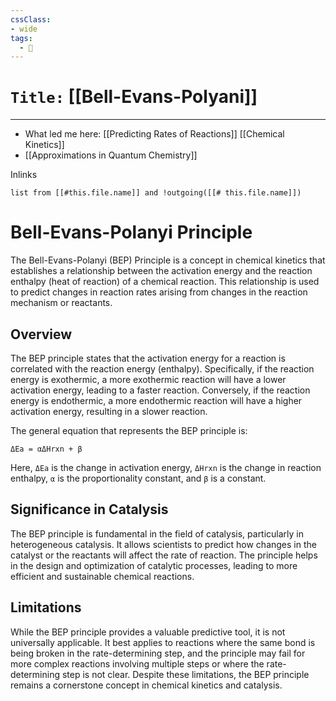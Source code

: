 ```yaml
---
cssClass:
- wide
tags:
  - 🧪
---
```


# `Title:` [[Bell-Evans-Polyani]]
--- 

- What led me here: [[Predicting Rates of Reactions]] [[Chemical Kinetics]]
- [[Approximations in Quantum Chemistry]]

Inlinks
```dataview 
list from [[#this.file.name]] and !outgoing([[# this.file.name]]) 
```

# Bell-Evans-Polanyi Principle

The Bell-Evans-Polanyi (BEP) Principle is a concept in chemical kinetics that establishes a relationship between the activation energy and the reaction enthalpy (heat of reaction) of a chemical reaction. This relationship is used to predict changes in reaction rates arising from changes in the reaction mechanism or reactants.

## Overview

The BEP principle states that the activation energy for a reaction is correlated with the reaction energy (enthalpy). Specifically, if the reaction energy is exothermic, a more exothermic reaction will have a lower activation energy, leading to a faster reaction. Conversely, if the reaction energy is endothermic, a more endothermic reaction will have a higher activation energy, resulting in a slower reaction. 

The general equation that represents the BEP principle is:

```
ΔEa = αΔHrxn + β
```

Here, `ΔEa` is the change in activation energy, `ΔHrxn` is the change in reaction enthalpy, `α` is the proportionality constant, and `β` is a constant. 

## Significance in Catalysis

The BEP principle is fundamental in the field of catalysis, particularly in heterogeneous catalysis. It allows scientists to predict how changes in the catalyst or the reactants will affect the rate of reaction. The principle helps in the design and optimization of catalytic processes, leading to more efficient and sustainable chemical reactions.

## Limitations

While the BEP principle provides a valuable predictive tool, it is not universally applicable. It best applies to reactions where the same bond is being broken in the rate-determining step, and the principle may fail for more complex reactions involving multiple steps or where the rate-determining step is not clear. Despite these limitations, the BEP principle remains a cornerstone concept in chemical kinetics and catalysis.